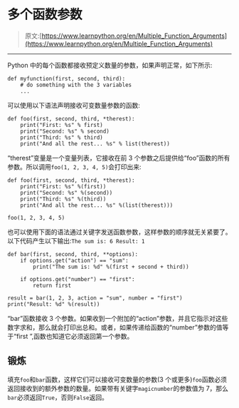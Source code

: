 # 多个函数参数

> 原文:[https://www.learnpython.org/en/Multiple_Function_Arguments](https://www.learnpython.org/en/Multiple_Function_Arguments)

* * *

Python 中的每个函数都接收预定义数量的参数，如果声明正常，如下所示:

```
def myfunction(first, second, third):
    # do something with the 3 variables
    ... 
```

可以使用以下语法声明接收可变数量参数的函数:

```
def foo(first, second, third, *therest):
    print("First: %s" % first)
    print("Second: %s" % second)
    print("Third: %s" % third)
    print("And all the rest... %s" % list(therest)) 
```

“therest”变量是一个变量列表，它接收在前 3 个参数之后提供给“foo”函数的所有参数。所以调用`foo(1, 2, 3, 4, 5)`会打印出来:

```
def foo(first, second, third, *therest):
    print("First: %s" %(first))
    print("Second: %s" %(second))
    print("Third: %s" %(third))
    print("And all the rest... %s" %(list(therest)))

foo(1, 2, 3, 4, 5) 
```

也可以使用下面的语法通过关键字发送函数参数，这样参数的顺序就无关紧要了。以下代码产生以下输出:`The sum is: 6 Result: 1`

```
def bar(first, second, third, **options):
    if options.get("action") == "sum":
        print("The sum is: %d" %(first + second + third))

    if options.get("number") == "first":
        return first

result = bar(1, 2, 3, action = "sum", number = "first")
print("Result: %d" %(result)) 
```

“bar”函数接收 3 个参数。如果收到一个附加的“action”参数，并且它指示对这些数字求和，那么就会打印出总和。或者，如果传递给函数的“number”参数的值等于“first ”,函数也知道它必须返回第一个参数。

## 锻炼

填充`foo`和`bar`函数，这样它们可以接收可变数量的参数(3 个或更多)`foo`函数必须返回接收到的额外参数的数量。如果带有关键字`magicnumber`的参数值为 7，那么`bar`必须返回`True`，否则`False`返回。
